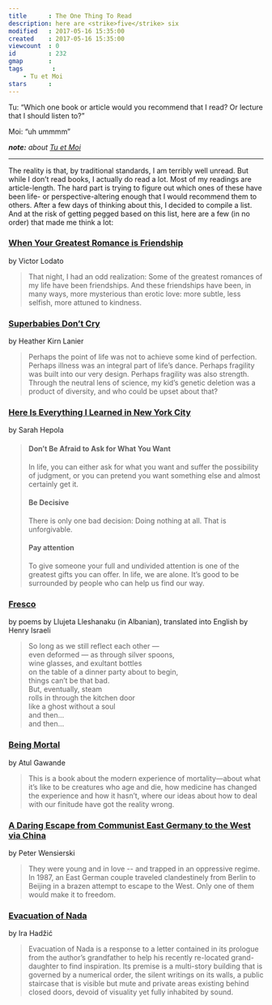 ```yaml
---
title      : The One Thing To Read
description: here are <strike>five</strike> six
modified   : 2017-05-16 15:35:00
created    : 2017-05-16 15:35:00
viewcount  : 0
id         : 232
gmap       : 
tags        :
    - Tu et Moi
stars      : 
---
```


Tu: “Which one book or article would you recommend that I read? Or lecture that I should listen to?”

Moi: “uh ummmm”

***note:** about [Tu et Moi](Ce-que-tu-demandes)*

----

The reality is that, by traditional standards, I am terribly well unread. But while I don’t read books, I actually do read a lot. Most of my readings are article-length. The hard part is trying to figure out which ones of these have been life- or perspective-altering enough that I would recommend them to others. After a few days of thinking about this, I decided to compile a list. And at the risk of getting pegged based on this list, here are a few (in no order) that made me think a lot:

### [When Your Greatest Romance is Friendship](https://www.nytimes.com/2017/02/24/style/modern-love-when-your-greatest-romance-is-friendship.html)  
by Victor Lodato

> That night, I had an odd realization: Some of the greatest romances of my life have been friendships. And these friendships have been, in many ways, more mysterious than erotic love: more subtle, less selfish, more attuned to kindness.

### [Superbabies Don’t Cry](http://velamag.com/superbabies-dont-cry/)  
by Heather Kirn Lanier

> Perhaps the point of life was not to achieve some kind of perfection. Perhaps illness was an integral part of life’s dance. Perhaps fragility was built into our very design. Perhaps fragility was also strength. Through the neutral lens of science, my kid’s genetic deletion was a product of diversity, and who could be upset about that?

### [Here Is Everything I Learned in New York City](https://themorningnews.org/article/here-is-everything-i-learned-in-new-york)  
by Sarah Hepola

<blockquote>
<h4>Don’t Be Afraid to Ask for What You Want</h4>

<p>In life, you can either ask for what you want and suffer the possibility of judgment, or you can pretend you want something else and almost certainly get it.</p>

<h4>Be Decisive</h4>

<p>There is only one bad decision: Doing nothing at all. That is unforgivable.</p>

<h4>Pay attention</h4>

<p>To give someone your full and undivided attention is one of the greatest gifts you can offer. In life, we are alone. It’s good to be surrounded by people who can help us find our way.</p>
</blockquote>

### [Fresco](http://www.worldcat.org/title/fresco-selected-poetry-of-luljeta-lleshanaku/oclc/48074247)  
by poems by Llujeta Lleshanaku (in Albanian), translated into English by Henry Israeli

<blockquote>
<p>
So long as we still reflect each other —<br>
even deformed — as through silver spoons,<br>
wine glasses, and exultant bottles<br>
on the table of a dinner party about to begin,<br>
things can’t be that bad.<br>
But, eventually, steam<br>
rolls in through the kitchen door<br>
like a ghost without a soul<br>
and then…<br>
and then…
</p>
</blockquote>

### [Being Mortal](http://atulgawande.com/book/being-mortal/)  
by Atul Gawande

> This is a book about the modern experience of mortality—about what it’s like to be creatures who age and die, how medicine has changed the experience and how it hasn’t, where our ideas about how to deal with our finitude have got the reality wrong.

### [A Daring Escape from Communist East Germany to the West via China](http://www.spiegel.de/international/germany/a-daring-escape-from-communist-east-germany-to-the-west-via-china-a-861412.html)  
by Peter Wensierski

> They were young and in love -- and trapped in an oppressive regime. In 1987, an East German couple traveled clandestinely from Berlin to Beijing in a brazen attempt to escape to the West. Only one of them would make it to freedom.

### [Evacuation of Nada](http://irahadzic.com/evacuation-of-Nada/)  
by Ira Hadžić

> Evacuation of Nada is a response to a letter contained in its prologue from the author’s grandfather to help his recently re-located grand-daughter to find inspiration. Its premise is a multi-story building that is governed by a numerical order, the silent writings on its walls, a public staircase that is visible but mute and private areas existing behind closed doors, devoid of visuality yet fully inhabited by sound.